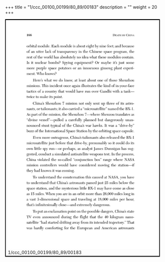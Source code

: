 +++
title = "1/ccc_00100_00199/80_89/00183"
description = ""
weight = 20
+++

<table style="border:2px solid black;max-width:800px;max-height:800px;" 
><tr><td>
<img class="center-fit-jpg"
src="/jpg_/out_jpg_dbc_183.jpg">
1/ccc_00100_00199/80_89/00183
</img></td></tr></table>
